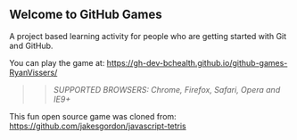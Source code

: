 ## Welcome to GitHub Games

A project based learning activity for people who are getting started with Git and GitHub.

You can play the game at: https://gh-dev-bchealth.github.io/github-games-RyanVissers/

>> _*SUPPORTED BROWSERS*: Chrome, Firefox, Safari, Opera and IE9+_

This fun open source game was cloned from: https://github.com/jakesgordon/javascript-tetris
